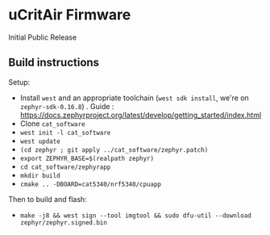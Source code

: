 # uCritAir Firmware

Initial Public Release 

## Build instructions

Setup:
 - Install `west` and an appropriate toolchain (`west sdk install`, we're on `zephyr-sdk-0.16.8`) . Guide : https://docs.zephyrproject.org/latest/develop/getting_started/index.html
 - Clone `cat_software`
 - `west init -l cat_software`
 - `west update`
 - `(cd zephyr ; git apply ../cat_software/zephyr.patch)`
 - `export ZEPHYR_BASE=$(realpath zephyr)`
 - `cd cat_software/zephyrapp`
 - `mkdir build`
 - `cmake .. -DBOARD=cat5340/nrf5340/cpuapp`

Then to build and flash:
 - `make -j8 && west sign --tool imgtool && sudo dfu-util --download zephyr/zephyr.signed.bin`
